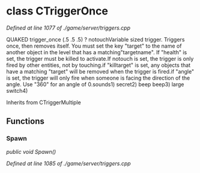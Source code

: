# class CTriggerOnce

*Defined at line 1077 of ./game/server/triggers.cpp*

QUAKED trigger_once (.5 .5 .5) ? notouchVariable sized trigger. Triggers once, then removes itself.  You must set the key "target" to the name of another object in the level that has a matching"targetname".  If "health" is set, the trigger must be killed to activate.If notouch is set, the trigger is only fired by other entities, not by touching.if "killtarget" is set, any objects that have a matching "target" will be removed when the trigger is fired.if "angle" is set, the trigger will only fire when someone is facing the direction of the angle.  Use "360" for an angle of 0.sounds1)      secret2)      beep beep3)      large switch4)



Inherits from CTriggerMultiple



## Functions

### Spawn

*public void Spawn()*

*Defined at line 1085 of ./game/server/triggers.cpp*



